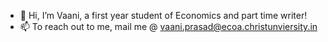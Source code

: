 - 👋 Hi, I’m Vaani, a first year student of Economics and part time writer!
- 📫 To reach out to me, mail me @ vaani.prasad@ecoa.christunviersity.in 
